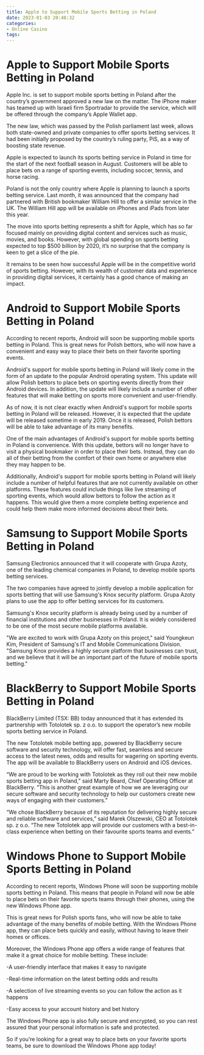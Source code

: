 ```yaml
---
title: Apple to Support Mobile Sports Betting in Poland
date: 2023-01-03 20:48:32
categories:
- Online Casino
tags:
---
```



#  Apple to Support Mobile Sports Betting in Poland

Apple Inc. is set to support mobile sports betting in Poland after the country’s government approved a new law on the matter. The iPhone maker has teamed up with Israeli firm Sportradar to provide the service, which will be offered through the company’s Apple Wallet app.

The new law, which was passed by the Polish parliament last week, allows both state-owned and private companies to offer sports betting services. It had been initially proposed by the country’s ruling party, PiS, as a way of boosting state revenue.

Apple is expected to launch its sports betting service in Poland in time for the start of the next football season in August. Customers will be able to place bets on a range of sporting events, including soccer, tennis, and horse racing.

Poland is not the only country where Apple is planning to launch a sports betting service. Last month, it was announced that the company had partnered with British bookmaker William Hill to offer a similar service in the UK. The William Hill app will be available on iPhones and iPads from later this year.

The move into sports betting represents a shift for Apple, which has so far focused mainly on providing digital content and services such as music, movies, and books. However, with global spending on sports betting expected to top $500 billion by 2020, it’s no surprise that the company is keen to get a slice of the pie.

It remains to be seen how successful Apple will be in the competitive world of sports betting. However, with its wealth of customer data and experience in providing digital services, it certainly has a good chance of making an impact.

#  Android to Support Mobile Sports Betting in Poland

According to recent reports, Android will soon be supporting mobile sports betting in Poland. This is great news for Polish bettors, who will now have a convenient and easy way to place their bets on their favorite sporting events.

Android's support for mobile sports betting in Poland will likely come in the form of an update to the popular Android operating system. This update will allow Polish bettors to place bets on sporting events directly from their Android devices. In addition, the update will likely include a number of other features that will make betting on sports more convenient and user-friendly.

As of now, it is not clear exactly when Android's support for mobile sports betting in Poland will be released. However, it is expected that the update will be released sometime in early 2019. Once it is released, Polish bettors will be able to take advantage of its many benefits.

One of the main advantages of Android's support for mobile sports betting in Poland is convenience. With this update, bettors will no longer have to visit a physical bookmaker in order to place their bets. Instead, they can do all of their betting from the comfort of their own home or anywhere else they may happen to be.

Additionally, Android's support for mobile sports betting in Poland will likely include a number of helpful features that are not currently available on other platforms. These features could include things like live streaming of sporting events, which would allow bettors to follow the action as it happens. This would give them a more complete betting experience and could help them make more informed decisions about their bets.

#  Samsung to Support Mobile Sports Betting in Poland

Samsung Electronics announced that it will cooperate with Grupa Azoty, one of the leading chemical companies in Poland, to develop mobile sports betting services.

The two companies have agreed to jointly develop a mobile application for sports betting that will use Samsung's Knox security platform. Grupa Azoty plans to use the app to offer betting services for its customers.

Samsung's Knox security platform is already being used by a number of financial institutions and other businesses in Poland. It is widely considered to be one of the most secure mobile platforms available.

"We are excited to work with Grupa Azoty on this project," said Youngkeun Kim, President of Samsung's IT and Mobile Communications Division. "Samsung Knox provides a highly secure platform that businesses can trust, and we believe that it will be an important part of the future of mobile sports betting."

#  BlackBerry to Support Mobile Sports Betting in Poland

BlackBerry Limited (TSX: BB) today announced that it has extended its partnership with Totolotek sp. z o.o. to support the operator’s new mobile sports betting service in Poland.

The new Totolotek mobile betting app, powered by BlackBerry secure software and security technology, will offer fast, seamless and secure access to the latest news, odds and results for wagering on sporting events. The app will be available to BlackBerry users on Android and iOS devices.

“We are proud to be working with Totolotek as they roll out their new mobile sports betting app in Poland,” said Marty Beard, Chief Operating Officer at BlackBerry. “This is another great example of how we are leveraging our secure software and security technology to help our customers create new ways of engaging with their customers.”

“We chose BlackBerry because of its reputation for delivering highly secure and reliable software and services,” said Marek Olszewski, CEO at Totolotek sp. z o.o. “The new Totolotek app will provide our customers with a best-in-class experience when betting on their favourite sports teams and events.”

#  Windows Phone to Support Mobile Sports Betting in Poland

According to recent reports, Windows Phone will soon be supporting mobile sports betting in Poland. This means that people in Poland will now be able to place bets on their favorite sports teams through their phones, using the new Windows Phone app.

This is great news for Polish sports fans, who will now be able to take advantage of the many benefits of mobile betting. With the Windows Phone app, they can place bets quickly and easily, without having to leave their homes or offices.

Moreover, the Windows Phone app offers a wide range of features that make it a great choice for mobile betting. These include:

-A user-friendly interface that makes it easy to navigate

-Real-time information on the latest betting odds and results

-A selection of live streaming events so you can follow the action as it happens

-Easy access to your account history and bet history

The Windows Phone app is also fully secure and encrypted, so you can rest assured that your personal information is safe and protected.

So if you’re looking for a great way to place bets on your favorite sports teams, be sure to download the Windows Phone app today!